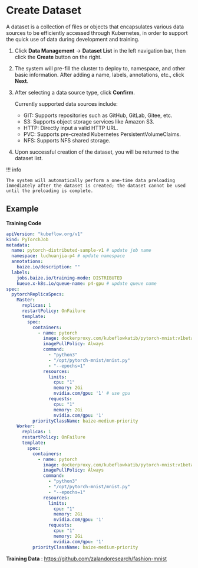 # Create Dataset

A dataset is a collection of files or objects that encapsulates various data sources to be efficiently accessed through Kubernetes, in order to support the quick use of data during development and training.

1. Click **Data Management** -> **Dataset List** in the left navigation bar, then click the **Create** button on the right.

    <!-- add image later -->

2. The system will pre-fill the cluster to deploy to, namespace, and other basic information. After adding a name, labels, annotations, etc., click **Next**.

    <!-- add image later -->

3. After selecting a data source type, click **Confirm**.

    <!-- add image later -->

    Currently supported data sources include:

    - GIT: Supports repositories such as GitHub, GitLab, Gitee, etc.
    - S3: Supports object storage services like Amazon S3.
    - HTTP: Directly input a valid HTTP URL.
    - PVC: Supports pre-created Kubernetes PersistentVolumeClaims.
    - NFS: Supports NFS shared storage.

4. Upon successful creation of the dataset, you will be returned to the dataset list.

!!! info

    The system will automatically perform a one-time data preloading immediately after the dataset is created; the dataset cannot be used until the preloading is complete.

## Example

**Training Code**

```yaml
apiVersion: "kubeflow.org/v1"
kind: PyTorchJob
metadata:
  name: pytorch-distributed-sample-v1 # update job name
  namespace: luchuanjia-p4 # update namespace
  annotations:
    baize.io/description: ""
  labels:
    jobs.baize.io/training-mode: DISTRIBUTED
    kueue.x-k8s.io/queue-name: p4-gpu # update queue name
spec:
  pytorchReplicaSpecs:
    Master:
      replicas: 1
      restartPolicy: OnFailure
      template:
        spec:
          containers:
            - name: pytorch
              image: dockerproxy.com/kubeflowkatib/pytorch-mnist:v1beta1-45c5727
              imagePullPolicy: Always
              command:
                - "python3"
                - "/opt/pytorch-mnist/mnist.py"
                - "--epochs=1"
              resources:
                limits:
                  cpu: "1"
                  memory: 2Gi
                  nvidia.com/gpu: '1' # use gpu
                requests:
                  cpu: "1"
                  memory: 2Gi
                  nvidia.com/gpu: '1'
          priorityClassName: baize-medium-priority
    Worker:
      replicas: 1
      restartPolicy: OnFailure
      template:
        spec:
          containers:
            - name: pytorch
              image: dockerproxy.com/kubeflowkatib/pytorch-mnist:v1beta1-45c5727
              imagePullPolicy: Always
              command:
                - "python3"
                - "/opt/pytorch-mnist/mnist.py"
                - "--epochs=1"
              resources:
                limits:
                  cpu: "1"
                  memory: 2Gi
                  nvidia.com/gpu: '1'
                requests:
                  cpu: "1"
                  memory: 2Gi
                  nvidia.com/gpu: '1'
          priorityClassName: baize-medium-priority
```

**Training Data** : <https://github.com/zalandoresearch/fashion-mnist>
